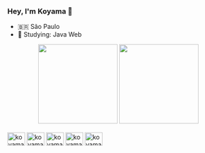 ###  Hey, I'm Koyama 👋

- 🇧🇷 São Paulo 
- 🌱 Studying: Java Web

<div align="center">
  <img height="180em" src="https://github-readme-stats.vercel.app/api?username=koyama8&show_icons=true&theme=dracula&include_all_commits=true&count_private=true"/>
  <img height="180em" src="https://github-readme-stats.vercel.app/api/top-langs/?username=koyama8&layout=compact&langs_count=7&theme=dracula"/>
</div>

<div style="display: inline_block"><br>
  
  <img align="center" alt="koyama8" height="30" width="40"  src="https://cdn.jsdelivr.net/gh/devicons/devicon/icons/java/java-original.svg" />

  <img align="center" alt="koyama8" height="30" width="40" src="https://cdn.jsdelivr.net/gh/devicons/devicon/icons/javascript/javascript-original.svg"/>

  <img align="center" alt="koyama8" height="30" width="40" src="https://cdn.jsdelivr.net/gh/devicons/devicon/icons/angularjs/angularjs-original.svg" />
          
  <img align="center" alt="koyama8" height="30" width="40" src="https://cdn.jsdelivr.net/gh/devicons/devicon/icons/html5/html5-original.svg" />
  
  <img align="center" alt="koyama8" height="30" width="40" src="https://cdn.jsdelivr.net/gh/devicons/devicon/icons/css3/css3-original.svg"/>


</div>
